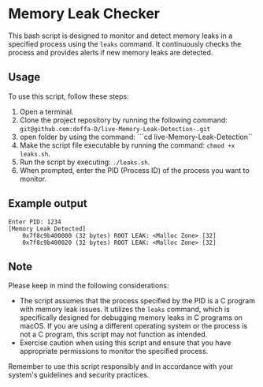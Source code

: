 # Memory Leak Checker

This bash script is designed to monitor and detect memory leaks in a specified process using the `leaks` command. It continuously checks the process and provides alerts if new memory leaks are detected.

## Usage

To use this script, follow these steps:

1. Open a terminal.
2. Clone the project repository by running the following command: ```git@github.com:doffa-D/live-Memory-Leak-Detection-.git```
3. open folder by using the command: ```cd live-Memory-Leak-Detection``
4. Make the script file executable by running the command: `chmod +x leaks.sh`.
5. Run the script by executing: `./leaks.sh`.
6. When prompted, enter the PID (Process ID) of the process you want to monitor.

## Example output
```
Enter PID: 1234
[Memory Leak Detected]
    0x7f8c9b400000 (32 bytes) ROOT LEAK: <Malloc Zone> [32]
    0x7f8c9b400020 (32 bytes) ROOT LEAK: <Malloc Zone> [32]
```
## Note

Please keep in mind the following considerations:

- The script assumes that the process specified by the PID is a C program with memory leak issues. It utilizes the `leaks` command, which is specifically designed for debugging memory leaks in C programs on macOS. If you are using a different operating system or the process is not a C program, this script may not function as intended.
- Exercise caution when using this script and ensure that you have appropriate permissions to monitor the specified process.

Remember to use this script responsibly and in accordance with your system's guidelines and security practices.
